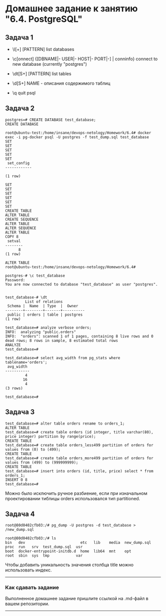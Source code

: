 # Домашнее задание к занятию "6.4. PostgreSQL"

## Задача 1


- \l[+]   [PATTERN]      list databases
- \c[onnect] {[DBNAME|- USER|- HOST|- PORT|-] | conninfo}
                         connect to new database (currently "postgres")
- \dt[S+] [PATTERN]      list tables

- \d[S+] NAME - описания содержимого таблиц

- \q                     quit psql


## Задача 2

```
postgres=# CREATE DATABASE test_database;
CREATE DATABASE

root@ubuntu-test:/home/insane/devops-netology/Homework/6.4# docker exec -i pg-docker psql -U postgres -f test_dump.sql test_database
SET
SET
SET
SET
SET
 set_config
------------

(1 row)

SET
SET
SET
SET
SET
SET
CREATE TABLE
ALTER TABLE
CREATE SEQUENCE
ALTER TABLE
ALTER SEQUENCE
ALTER TABLE
COPY 8
 setval
--------
      8
(1 row)

ALTER TABLE
root@ubuntu-test:/home/insane/devops-netology/Homework/6.4#

postgres-# \c test_database
Password:
You are now connected to database "test_database" as user "postgres".


test_database-# \dt
         List of relations
 Schema |  Name  | Type  |  Owner
--------+--------+-------+----------
 public | orders | table | postgres
(1 row)

test_database=# analyze verbose orders;
INFO:  analyzing "public.orders"
INFO:  "orders": scanned 1 of 1 pages, containing 8 live rows and 0 dead rows; 8 rows in sample, 8 estimated total rows
ANALYZE
test_database=#

test_database=# select avg_width from pg_stats where tablename='orders';
 avg_width
-----------
         4
        16
         4
(3 rows)

test_database=#
```

## Задача 3

```
test_database=# alter table orders rename to orders_1;
ALTER TABLE
test_database=# create table orders (id integer, title varchar(80), price integer) partition by range(price);
CREATE TABLE
test_database=# create table orders_less499 partition of orders for values from (0) to (499);
CREATE TABLE
test_database=# create table orders_more499 partition of orders for values from (499) to (999999999);
CREATE TABLE
test_database=# insert into orders (id, title, price) select * from orders_1;
INSERT 0 8
test_database=#
```
Можно было исключить ручное разбиение, если при изначальном проектировании тиблицы orders использовался тип partitioned.


## Задача 4

```
root@80d0402cfb03:/# pg_dump -U postgres -d test_database > /new_dump.sql

root@80d0402cfb03:/# ls
bin   dev                         etc   lib    media  new_dump.sql  proc  run   srv  test_dump.sql  usr
boot  docker-entrypoint-initdb.d  home  lib64  mnt    opt           root  sbin  sys  tmp            var
```

Чтобы добавить уникальность значения столбца title можно использовать индекс.

---

### Как cдавать задание

Выполненное домашнее задание пришлите ссылкой на .md-файл в вашем репозитории.

---
